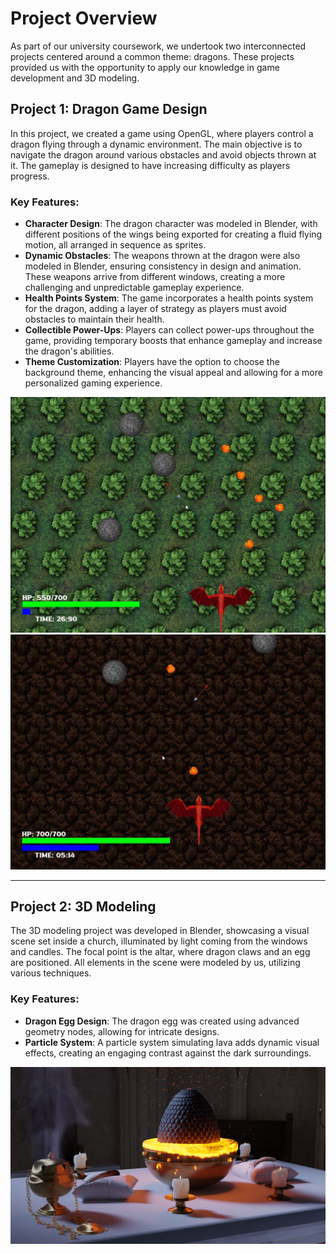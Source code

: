 # Project Overview

As part of our university coursework, we undertook two interconnected projects centered around a common theme: dragons. These projects provided us with the opportunity to apply our knowledge in game development and 3D modeling.

## Project 1: Dragon Game Design

In this project, we created a game using OpenGL, where players control a dragon flying through a dynamic environment. The main objective is to navigate the dragon around various obstacles and avoid objects thrown at it. The gameplay is designed to have increasing difficulty as players progress.

### Key Features:
- **Character Design**: The dragon character was modeled in Blender, with different positions of the wings being exported for creating a fluid flying motion, all arranged in sequence as sprites.
- **Dynamic Obstacles**: The weapons thrown at the dragon were also modeled in Blender, ensuring consistency in design and animation. These weapons arrive from different windows, creating a more challenging and unpredictable gameplay experience.
- **Health Points System**: The game incorporates a health points system for the dragon, adding a layer of strategy as players must avoid obstacles to maintain their health.
- **Collectible Power-Ups**: Players can collect power-ups throughout the game, providing temporary boosts that enhance gameplay and increase the dragon's abilities.
- **Theme Customization**: Players have the option to choose the background theme, enhancing the visual appeal and allowing for a more personalized gaming experience.


![Dragon Game - Forest theme](Img/Dragon_forest.png)
![Dragon Game - Mountain theme](Img/Dragon_mountain.png)

---

## Project 2: 3D Modeling

The 3D modeling project was developed in Blender, showcasing a visual scene set inside a church, illuminated by light coming from the windows and candles. The focal point is the altar, where dragon claws and an egg are positioned. All elements in the scene were modeled by us, utilizing various techniques.

### Key Features:
- **Dragon Egg Design**: The dragon egg was created using advanced geometry nodes, allowing for intricate designs.
- **Particle System**: A particle system simulating lava adds dynamic visual effects, creating an engaging contrast against the dark surroundings.

![3D Modeling Project](Img/Closeup.png)

